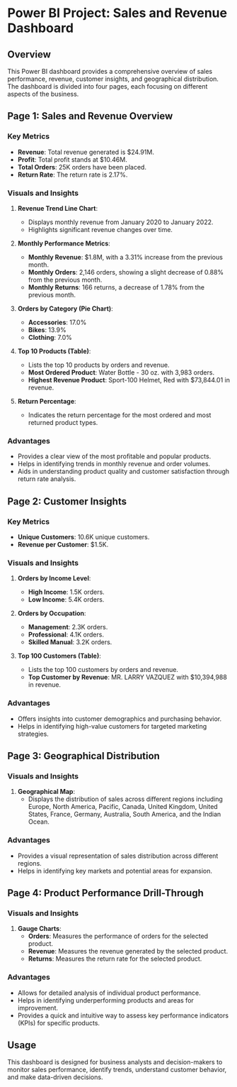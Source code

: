 # Power BI Project: Sales and Revenue Dashboard

## Overview
This Power BI dashboard provides a comprehensive overview of sales performance, revenue, customer insights, and geographical distribution. The dashboard is divided into four pages, each focusing on different aspects of the business.

## Page 1: Sales and Revenue Overview

### Key Metrics
- **Revenue**: Total revenue generated is $24.91M.
- **Profit**: Total profit stands at $10.46M.
- **Total Orders**: 25K orders have been placed.
- **Return Rate**: The return rate is 2.17%.

### Visuals and Insights
1. **Revenue Trend Line Chart**:
   - Displays monthly revenue from January 2020 to January 2022.
   - Highlights significant revenue changes over time.

2. **Monthly Performance Metrics**:
   - **Monthly Revenue**: $1.8M, with a 3.31% increase from the previous month.
   - **Monthly Orders**: 2,146 orders, showing a slight decrease of 0.88% from the previous month.
   - **Monthly Returns**: 166 returns, a decrease of 1.78% from the previous month.

3. **Orders by Category (Pie Chart)**:
   - **Accessories**: 17.0%
   - **Bikes**: 13.9%
   - **Clothing**: 7.0%

4. **Top 10 Products (Table)**:
   - Lists the top 10 products by orders and revenue.
   - **Most Ordered Product**: Water Bottle - 30 oz. with 3,983 orders.
   - **Highest Revenue Product**: Sport-100 Helmet, Red with $73,844.01 in revenue.

5. **Return Percentage**:
   - Indicates the return percentage for the most ordered and most returned product types.

### Advantages
- Provides a clear view of the most profitable and popular products.
- Helps in identifying trends in monthly revenue and order volumes.
- Aids in understanding product quality and customer satisfaction through return rate analysis.

## Page 2: Customer Insights

### Key Metrics
- **Unique Customers**: 10.6K unique customers.
- **Revenue per Customer**: $1.5K.

### Visuals and Insights
1. **Orders by Income Level**:
   - **High Income**: 1.5K orders.
   - **Low Income**: 5.4K orders.

2. **Orders by Occupation**:
   - **Management**: 2.3K orders.
   - **Professional**: 4.1K orders.
   - **Skilled Manual**: 3.2K orders.

3. **Top 100 Customers (Table)**:
   - Lists the top 100 customers by orders and revenue.
   - **Top Customer by Revenue**: MR. LARRY VAZQUEZ with $10,394,988 in revenue.

### Advantages
- Offers insights into customer demographics and purchasing behavior.
- Helps in identifying high-value customers for targeted marketing strategies.

## Page 3: Geographical Distribution

### Visuals and Insights
1. **Geographical Map**:
   - Displays the distribution of sales across different regions including Europe, North America, Pacific, Canada, United Kingdom, United States, France, Germany, Australia, South America, and the Indian Ocean.

### Advantages
- Provides a visual representation of sales distribution across different regions.
- Helps in identifying key markets and potential areas for expansion.

## Page 4: Product Performance Drill-Through

### Visuals and Insights
1. **Gauge Charts**:
   - **Orders**: Measures the performance of orders for the selected product.
   - **Revenue**: Measures the revenue generated by the selected product.
   - **Returns**: Measures the return rate for the selected product.

### Advantages
- Allows for detailed analysis of individual product performance.
- Helps in identifying underperforming products and areas for improvement.
- Provides a quick and intuitive way to assess key performance indicators (KPIs) for specific products.

## Usage
This dashboard is designed for business analysts and decision-makers to monitor sales performance, identify trends, understand customer behavior, and make data-driven decisions.
